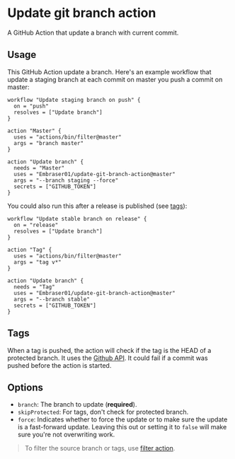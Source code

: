 # Update git branch action

A GitHub Action that update a branch with current commit.

## Usage

This GitHub Action update a branch. Here's an example workflow that update a staging branch at
each commit on master you push a commit on master:

```workflow
workflow "Update staging branch on push" {
  on = "push"
  resolves = ["Update branch"]
}

action "Master" {
  uses = "actions/bin/filter@master"
  args = "branch master"
}

action "Update branch" {
  needs = "Master"
  uses = "Embraser01/update-git-branch-action@master"
  args = "--branch staging --force"
  secrets = ["GITHUB_TOKEN"]
}
```

You could also run this after a release is published (see [tags](#tags)):

```workflow
workflow "Update stable branch on release" {
  on = "release"
  resolves = ["Update branch"]
}

action "Tag" {
  uses = "actions/bin/filter@master"
  args = "tag v*"
}

action "Update branch" {
  needs = "Tag"
  uses = "Embraser01/update-git-branch-action@master"
  args = "--branch stable"
  secrets = ["GITHUB_TOKEN"]
}
```

## Tags

When a tag is pushed, the action will check if the tag is the HEAD of a protected branch. It
uses the
[Github API](https://developer.github.com/v3/repos/commits/#list-branches-for-head-commit). It
could fail if a commit was pushed before the action is started.

## Options

- `branch`: The branch to update (**required**).
- `skipProtected`: For tags, don't check for protected branch.
- `force`: Indicates whether to force the update or to make sure the update is a fast-forward
  update. Leaving this out or setting it to `false` will make sure you're not overwriting work.

> To filter the source branch or tags, use
> [filter action](https://github.com/actions/bin/tree/master/filter).
